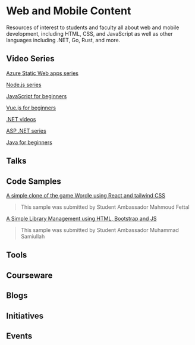 # Web and Mobile Content

Resources of interest to students and faculty all about web and mobile development, including HTML, CSS, and JavaScript as well as other languages including .NET, Go, Rust, and more.

## Video Series

[Azure Static Web apps series](https://www.youtube.com/watch?v=w-tLZjO6XMc&list=PLlrxD0HtieHgMPeBaDQFx9yNuFxx6S1VG)

[Node.js series](https://www.youtube.com/watch?v=FeJVdCz_uco&list=PLlrxD0HtieHje-_287YJKhY8tDeSItwtg)

[JavaScript for beginners](https://www.youtube.com/watch?v=_EDM5aPVLmo&list=PLlrxD0HtieHhW0NCG7M536uHGOtJ95Ut2)

[Vue.js for beginners](https://www.youtube.com/watch?v=LnngsOg014Y&list=PLlrxD0HtieHh33qHLWEN9uv43ie17lYqA)

[.NET videos](https://dotnet.microsoft.com/learn/videos)

[ASP .NET series](https://www.youtube.com/watch?v=lE8NdaX97m0&list=PLdo4fOcmZ0oW8nviYduHq7bmKode-p8Wy)

[Java for beginners](https://www.youtube.com/watch?v=6DwfzBOnyBI&list=PLlrxD0HtieHgX3ExVDMlKjdN8LJsks2CM)

## Talks

## Code Samples
[A simple clone of the game Wordle using React and tailwind CSS](https://github.com/MahmoudFettal/wordle)
> This sample was submitted by Student Ambassador Mahmoud Fettal

[A Simple Library Management using HTML, Bootstrap and JS](https://github.com/samipak458/Simple-Library-Managment)
> This sample was submitted by Student Ambassador Muhammad Samiullah

## Tools

## Courseware

## Blogs

## Initiatives

## Events

